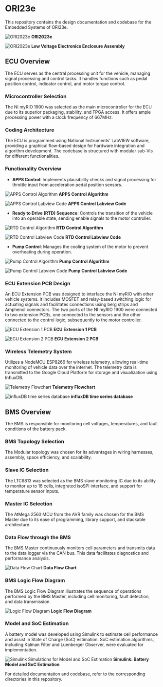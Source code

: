 # ORI23e

This repository contains the design documentation and codebase for the Embedded Systems of ORI23e.

![ORI2023e](images/car.jpg "ORI2023e")
**ORI2023e**

![ORI2023e](images/lvenc.jpg "Low Voltage Electronics Enclosure Assembly")
**Low Voltage Electronics Enclosure Assembly**

## ECU Overview

The ECU serves as the central processing unit for the vehicle, managing signal processing and control tasks. It handles functions such as pedal position control, indicator control, and motor torque control.


### Microcontroller Selection

The NI myRIO 1900 was selected as the main microcontroller for the ECU due to its superior packaging, stability, and FPGA access. It offers ample processing power with a clock frequency of 667MHz.

### Coding Architecture

The ECU is programmed using National Instruments' LabVIEW software, providing a graphical flow-based design for hardware integration and algorithm development. The codebase is structured with modular sub-VIs for different functionalities.

### Functionality Overview

- **APPS Control**: Implements plausibility checks and signal processing for throttle input from acceleration pedal position sensors.

![APPS Control Algorithm](images/apps1.jpg "APPS Control Algorithm")
**APPS Control Algorithm**

![APPS Control Labview Code](images/apps2.jpg "APPS Control Labview Code")
**APPS Control Labview Code**

- **Ready to Drive (RTD) Sequence**: Controls the transition of the vehicle into an operable state, sending enable signals to the motor controller.

![RTD Control Algorithm](images/rtd1.jpg "RTD Control Algorithm")
**RTD Control Algorithm**

![RTD Control Labview Code](images/rtd2.jpg "RTD Control Labview Code")
**RTD Control Labview Code**

- **Pump Control**: Manages the cooling system of the motor to prevent overheating during operation.

![Pump Control Algorithm](images/pump1.jpg "Pump Control Algorithm")
**Pump Control Algorithm**

![Pump Control Labview Code](images/pump2.jpg "Pump Control Labview Code") 
**Pump Control Labview Code**

### ECU Extension PCB Design

An ECU Extension PCB was designed to interface the NI myRIO with other vehicle systems. It includes MOSFET and relay-based switching logic for actuating signals and facilitates connections using berg strips and Amphenol connectors. The two ports of the NI myRIO 1900 were connected to two extension PCBs, one connected to the sensors and the other connected to the control logic, subsequently to the motor controller.

![ECU Extension 1 PCB](images/ext2.jpg "ECU Extension 1 PCB")
**ECU Extension 1 PCB**

![ECU Extension 2 PCB](images/ext1.jpg "ECU Extension 2 PCB")
**ECU Extension 2 PCB**

### Wireless Telemetry System

Utilizes a NodeMCU ESP8266 for wireless telemetry, allowing real-time monitoring of vehicle data over the internet. The telemetry data is transmitted to the Google Cloud Platform for storage and visualization using InfluxDB.

![Telemetry Flowchart](images/telemetry1.jpg "Telemetry Flowchart")
**Telemetry Flowchart**

![influxDB time series database](images/telemetry2.jpg "influxDB time series database")
**influxDB time series database**

## BMS Overview

The BMS is responsible for monitoring cell voltages, temperatures, and fault conditions of the battery pack.

### BMS Topology Selection

The Modular topology was chosen for its advantages in wiring harnesses, assembly, space efficiency, and scalability.

### Slave IC Selection

The LTC6813 was selected as the BMS slave monitoring IC due to its ability to monitor up to 18 cells, integrated isoSPI interface, and support for temperature sensor inputs.

### Master IC Selection

The AtMega 2560 MCU from the AVR family was chosen for the BMS Master due to its ease of programming, library support, and stackable architecture.

### Data Flow through the BMS

The BMS Master continuously monitors cell parameters and transmits data to the data logger via the CAN bus. This data facilitates diagnostics and performance analysis.

![Data Flow Chart](images/BMS1.jpg "Data Flow Chart")
**Data Flow Chart**

### BMS Logic Flow Diagram

The BMS Logic Flow Diagram illustrates the sequence of operations performed by the BMS Master, including cell monitoring, fault detection, and data transmission.

![Logic Flow Diagram](images/bmslogic.jpg "Logic Flow Diagram")
**Logic Flow Diagram**

### Model and SoC Estimation

A battery model was developed using Simulink to estimate cell performance and assist in State of Charge (SoC) estimation. SoC estimation algorithms, including Kalman Filter and Luenberger Observer, were evaluated for implementation.

![Simulink Simulations for Model and SoC Estimation](images/bmssoc.jpg "[Simulink Simulations for Model and SoC Estimation")
**Simulink: Battery Model and SoC Estimation**

For detailed documentation and codebase, refer to the corresponding directories in this repository.
